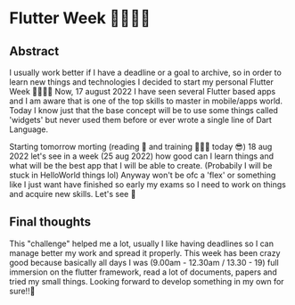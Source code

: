 # Flutter Week 👨🏻‍💻🔥

## Abstract

I usually work better if I have a deadline or a goal to archive, so in order to learn new things and technologies I decided to start my personal Flutter Week 👨🏻‍💻🔥
Now, 17 august 2022 I have seen several Flutter based apps and I am aware that is one of the top skills to master in mobile/apps world.
Today I know just that the base concept will be to use some things called 'widgets' but never used them before or ever wrote a single line of Dart Language.

Starting tomorrow morting (reading 📖 and training 🏋🏻‍♂️ today 😎) 18 aug 2022 let's see in a week (25 aug 2022) how good can I learn things and what will be the best app that I will be able to create.
(Probabily I will be stuck in HelloWorld things lol)
Anyway won't be ofc a 'flex' or something like I just want have finished so early my exams so I need to work on things and acquire new skills.
Let's see 👀

## Final thoughts
This "challenge" helped me a lot, usually I like having deadlines so I can manage better my work and spread it properly. This week has been crazy good because basically all days I was (9.00am - 12.30am / 13.30 - 19) full immersion on the flutter framework, read a lot of documents, papers and tried my small things.
Looking forward to develop something in my own for sure!!🚀